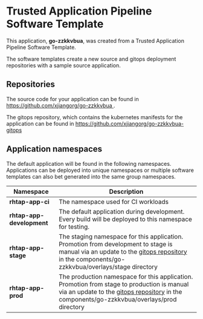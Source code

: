 # Trusted Application Pipeline Software Template

This application, **go-zzkkvbua**, was created from a Trusted Application Pipeline Software Template.

The software templates create a new source and gitops deployment repositories with a sample source application. 

## Repositories

The source code for your application can be found in [https://github.com/xjiangorg/go-zzkkvbua ](https://github.com/xjiangorg/go-zzkkvbua ).
 
The gitops repository, which contains the kubernetes manifests for the application can be found in 
[https://github.com/xjiangorg/go-zzkkvbua-gitops ](https://github.com/xjiangorg/go-zzkkvbua-gitops ) 

## Application namespaces 

The default application will be found in the following namespaces. Applications can be deployed into unique namespaces or multiple software templates can also bet generated into the same group namespaces.  

|  Namespace   |  Description   |  
| -------- | -------- |
| **rhtap-app-ci** | The namespace used for CI workloads |
| **rhtap-app-development** | The default application during development. Every build will be deployed to this namespace for testing. |
| **rhtap-app-stage** | The staging namespace for this application. Promotion from development to stage is manual via an update to the [gitops repository](https://github.com/xjiangorg/go-zzkkvbua-gitops ) in the components/go-zzkkvbua/overlays/stage directory |
| **rhtap-app-prod** | The production namespace for this application. Promotion from stage to production is manual via an update to the [gitops repository](https://github.com/xjiangorg/go-zzkkvbua-gitops ) in the components/go-zzkkvbua/overlays/prod directory |